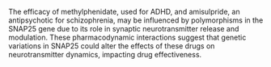 The efficacy of methylphenidate, used for ADHD, and amisulpride, an antipsychotic for schizophrenia, may be influenced by polymorphisms in the SNAP25 gene due to its role in synaptic neurotransmitter release and modulation. These pharmacodynamic interactions suggest that genetic variations in SNAP25 could alter the effects of these drugs on neurotransmitter dynamics, impacting drug effectiveness.
